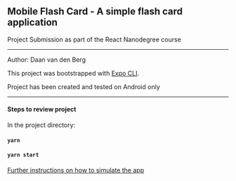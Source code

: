Mobile Flash Card - A simple flash card application
-
Project Submission as part of the React Nanodegree course

***

Author: Daan van den Berg

This project was bootstrapped with [Expo CLI](https://docs.expo.io/).

Project has been created and tested on Android only

***

#### Steps to review project

In the project directory:

#### `yarn`
#### `yarn start`

[Further instructions on how to simulate the app](https://docs.expo.io/versions/v32.0.0/workflow/up-and-running/)